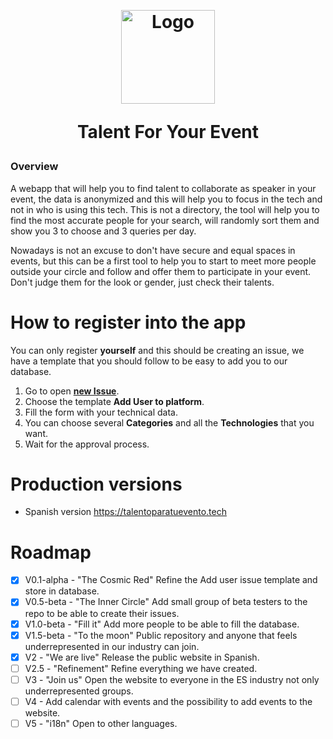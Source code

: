 <a id="logos" class="anchor" aria-hidden="true" href="#logos"></a><br/>

<h1 align="center">
  <a href="https://raw.githubusercontent.com/CKGrafico/talentforyourevent/main/branding/logo.png"><img src="https://i.imgur.com/eJpPeOB.png"  width="150" alt="Logo"></a>
    <p align="center">Talent For Your Event</p>
</h1>

### Overview

A webapp that will help you to find talent to collaborate as speaker in your event, the data is anonymized and this will help you to focus in the tech and not in who is using this tech. This is not a directory, the tool will help you to find the most accurate people for your search, will randomly sort them and show you 3 to choose and 3 queries per day.

Nowadays is not an excuse to don't have secure and equal spaces in events, but this can be a first tool to help you to start to meet more people outside your circle and follow and offer them to participate in your event. Don't judge them for the look or gender, just check their talents.

# How to register into the app

You can only register **yourself** and this should be creating an issue, we have a template that you should follow to be easy to add you to our database.

1. Go to open [**new Issue**](https://github.com/CKGrafico/talentforyourevent/issues/new/choose).
1. Choose the template **Add User to platform**.
1. Fill the form with your technical data.
1. You can choose several **Categories** and all the **Technologies** that you want.
1. Wait for the approval process.

# Production versions

- Spanish version https://talentoparatuevento.tech

# Roadmap

- [x] V0.1-alpha - "The Cosmic Red" Refine the Add user issue template and store in database.
- [x] V0.5-beta - "The Inner Circle" Add small group of beta testers to the repo to be able to create their issues.
- [x] V1.0-beta - "Fill it" Add more people to be able to fill the database.
- [x] V1.5-beta - "To the moon" Public repository and anyone that feels underrepresented in our industry can join.
- [x] V2 - "We are live" Release the public website in Spanish.
- [ ] V2.5 - "Refinement" Refine everything we have created.
- [ ] V3 - "Join us" Open the website to everyone in the ES industry not only underrepresented groups.
- [ ] V4 - Add calendar with events and the possibility to add events to the website.
- [ ] V5 - "i18n" Open to other languages.
